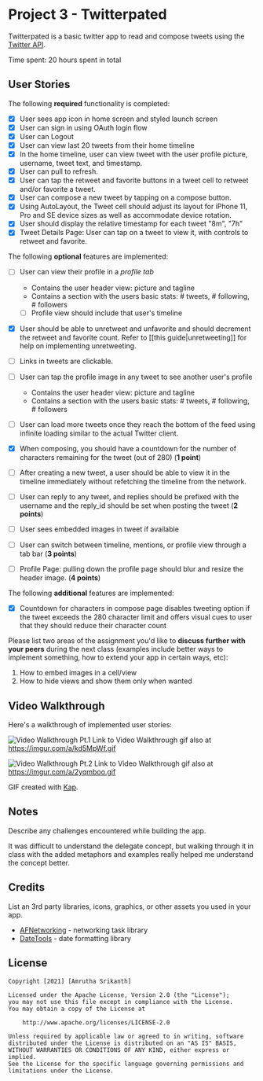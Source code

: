 # Project 3 - Twitterpated

Twitterpated is a basic twitter app to read and compose tweets using the [Twitter API](https://apps.twitter.com/).

Time spent: 20 hours spent in total

## User Stories

The following **required** functionality is completed:

- [X] User sees app icon in home screen and styled launch screen
- [X] User can sign in using OAuth login flow
- [X] User can Logout
- [X] User can view last 20 tweets from their home timeline
- [X] In the home timeline, user can view tweet with the user profile picture, username, tweet text, and timestamp.
- [X] User can pull to refresh.
- [X] User can tap the retweet and favorite buttons in a tweet cell to retweet and/or favorite a tweet.
- [X] User can compose a new tweet by tapping on a compose button.
- [X] Using AutoLayout, the Tweet cell should adjust its layout for iPhone 11, Pro and SE device sizes as well as accommodate device rotation.
- [X] User should display the relative timestamp for each tweet "8m", "7h"
- [X] Tweet Details Page: User can tap on a tweet to view it, with controls to retweet and favorite.

The following **optional** features are implemented:

- [ ] User can view their profile in a *profile tab*
  - Contains the user header view: picture and tagline
  - Contains a section with the users basic stats: # tweets, # following, # followers
  - [ ] Profile view should include that user's timeline
- [X] User should be able to unretweet and unfavorite and should decrement the retweet and favorite count. Refer to [[this guide|unretweeting]] for help on implementing unretweeting.
- [ ] Links in tweets are clickable.
- [ ] User can tap the profile image in any tweet to see another user's profile
  - Contains the user header view: picture and tagline
  - Contains a section with the users basic stats: # tweets, # following, # followers
- [ ] User can load more tweets once they reach the bottom of the feed using infinite loading similar to the actual Twitter client.
- [X] When composing, you should have a countdown for the number of characters remaining for the tweet (out of 280) (**1 point**)
- [ ] After creating a new tweet, a user should be able to view it in the timeline immediately without refetching the timeline from the network.
- [ ] User can reply to any tweet, and replies should be prefixed with the username and the reply_id should be set when posting the tweet (**2 points**)
- [ ] User sees embedded images in tweet if available
- [ ] User can switch between timeline, mentions, or profile view through a tab bar (**3 points**)
- [ ] Profile Page: pulling down the profile page should blur and resize the header image. (**4 points**)


The following **additional** features are implemented:

- [X] Countdown for characters in compose page disables tweeting option if the tweet exceeds the 280 character limit and offers visual cues to user that they should reduce their character count

Please list two areas of the assignment you'd like to **discuss further with your peers** during the next class (examples include better ways to implement something, how to extend your app in certain ways, etc):

1. How to embed images in a cell/view
2. How to hide views and show them only when wanted

## Video Walkthrough

Here's a walkthrough of implemented user stories:

<img src='https://imgur.com/a/kd5MpWf.gif' title='Video Walkthrough Pt.1' width='' alt='Video Walkthrough Pt.1' /> Link to Video Walkthrough gif also at https://imgur.com/a/kd5MpWf.gif

<img src='https://imgur.com/a/2yqmboo.gif' title='Video Walkthrough Pt.2' width='' alt='Video Walkthrough Pt.2' /> Link to Video Walkthrough gif also at https://imgur.com/a/2yqmboo.gif

GIF created with [Kap](https://getkap.co/).

## Notes

Describe any challenges encountered while building the app.

It was difficult to understand the delegate concept, but walking through it in class with the added metaphors and examples really helped me understand the concept better.

## Credits

List an 3rd party libraries, icons, graphics, or other assets you used in your app.

- [AFNetworking](https://github.com/AFNetworking/AFNetworking) - networking task library
- [DateTools](https://github.com/MatthewYork/DateTools) - date formatting library


## License

    Copyright [2021] [Amrutha Srikanth]

    Licensed under the Apache License, Version 2.0 (the "License");
    you may not use this file except in compliance with the License.
    You may obtain a copy of the License at

        http://www.apache.org/licenses/LICENSE-2.0

    Unless required by applicable law or agreed to in writing, software
    distributed under the License is distributed on an "AS IS" BASIS,
    WITHOUT WARRANTIES OR CONDITIONS OF ANY KIND, either express or implied.
    See the License for the specific language governing permissions and
    limitations under the License.
